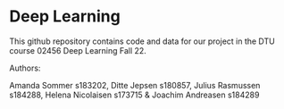# Deep Learning

This github repository contains code and data for our project in the DTU course 02456 Deep Learning Fall 22.

Authors: 

Amanda Sommer s183202,
Ditte Jepsen s180857,
Julius Rasmussen s184288,
Helena Nicolaisen s173715 &
Joachim Andreasen s184289
